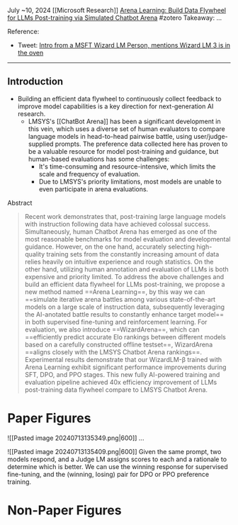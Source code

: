 July ~10, 2024
[[Microsoft Research]]
[Arena Learning: Build Data Flywheel for LLMs Post-training via Simulated Chatbot Arena](https://www.microsoft.com/en-us/research/publication/arena-learning-build-data-flywheel-for-llms-post-training-via-simulated-chatbot-arena/)
#zotero 
Takeaway: ...


Reference:
- Tweet: [Intro from a MSFT Wizard LM Person, mentions Wizard LM 3 is in the oven]( https://x.com/victorsungo/status/1811427047341776947)

-------

## Introduction
- Building an efficient data flywheel to continuously collect feedback to improve model capabilities is a key direction for next-generation AI research.
	- LMSYS's [[ChatBot Arena]] has been a significant development in this vein, which uses a diverse set of human evaluators to compare language models in head-to-head pairwise battle, using user/judge-supplied prompts. The preference data collected here has proven to be a valuable resource for model post-training and guidance, but human-based evaluations has some challenges:
		- It's time-consuming and resource-intensive, which limits the scale and frequency of evaluation.
		- Due to LMSYS's priority limitations, most models are unable to even participate in arena evaluations.



Abstract
> Recent work demonstrates that, post-training large language models with instruction following data have achieved colossal success. Simultaneously, human Chatbot Arena has emerged as one of the most reasonable benchmarks for model evaluation and developmental guidance. However, on the one hand, accurately selecting high-quality training sets from the constantly increasing amount of data relies heavily on intuitive experience and rough statistics. On the other hand, utilizing human annotation and evaluation of LLMs is both expensive and priority limited. To address the above challenges and build an efficient data flywheel for LLMs post-training, we propose a new method named ==Arena Learning==, by this way we can ==simulate iterative arena battles among various state-of-the-art models on a large scale of instruction data, subsequently leveraging the AI-anotated battle results to constantly enhance target model== in both supervised fine-tuning and reinforcement learning. For evaluation, we also introduce ==WizardArena==, which can ==efficiently predict accurate Elo rankings between different models based on a carefully constructed offline testset==, WizardArena ==aligns closely with the LMSYS Chatbot Arena rankings==. Experimental results demonstrate that our WizardLM-β trained with Arena Learning exhibit significant performance improvements during SFT, DPO, and PPO stages. This new fully AI-powered training and evaluation pipeline achieved 40x efficiency improvement of LLMs post-training data flywheel compare to LMSYS Chatbot Arena.


# Paper Figures
![[Pasted image 20240713135349.png|600]]
...

![[Pasted image 20240713135409.png|600]]
Given the same prompt, two models respond, and a Judge LM assigns scores to each and a rationale to determine which is better.
We can use the winning response for supervised fine-tuning, and the (winning, losing) pair for DPO or PPO preference training.


# Non-Paper Figures














